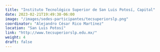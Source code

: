 ```yaml
---
title: "Instituto Tecnológico Superior de San Luis Potosí, Capital"
date: 2023-02-21T19:49:38-06:00
image: "/images/sedes-participantes/tecsuperiorslp.png"
coordinator: "Alejandro César Rico Martínez" 
location: "San Luis Potosí"
link: "http://www.tecsuperiorslp.edu.mx/"
weight: 4
draft: false
---
```


